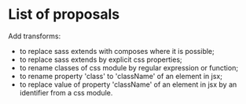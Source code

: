 # List of proposals

Add transforms:
* to replace sass extends with composes where it is possible;
* to replace sass extends by explicit css properties;
* to rename classes of css module by regular expression or function;
* to rename property 'class' to 'className' of an element in jsx;
* to replace value of property 'className' of an element in jsx
by an identifier from a css module.


